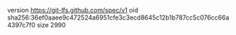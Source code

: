 version https://git-lfs.github.com/spec/v1
oid sha256:36ef0aaee9c472524a6951cfe3c3ecd8645c12b1b787cc5c076cc66a4397c7f0
size 2990
